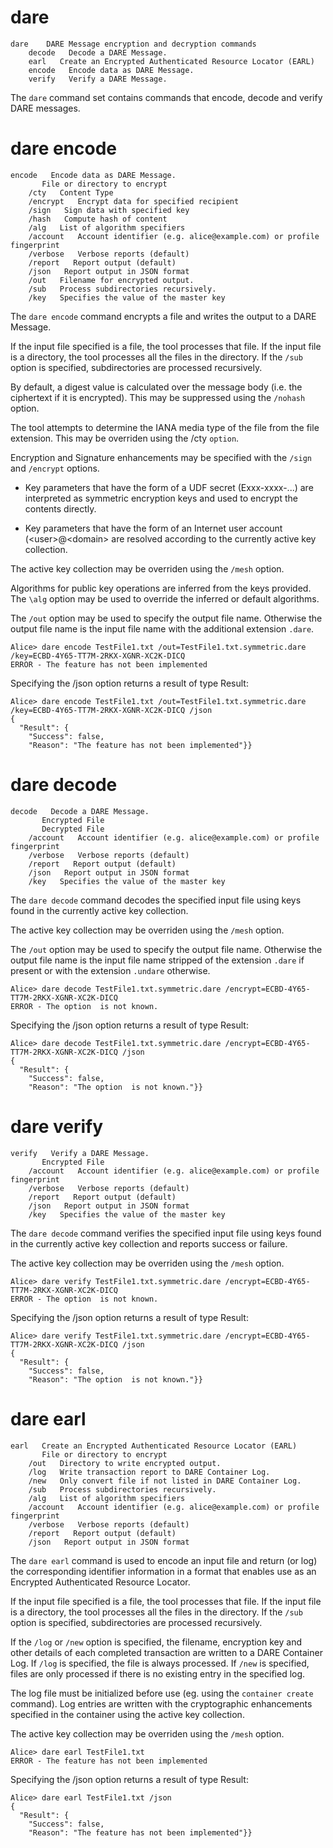 # dare

````
dare    DARE Message encryption and decryption commands
    decode   Decode a DARE Message.
    earl   Create an Encrypted Authenticated Resource Locator (EARL)
    encode   Encode data as DARE Message.
    verify   Verify a DARE Message.
````

The `dare` command set contains commands that encode, decode and verify 
DARE messages.

# dare encode

````
encode   Encode data as DARE Message.
       File or directory to encrypt
    /cty   Content Type
    /encrypt   Encrypt data for specified recipient
    /sign   Sign data with specified key
    /hash   Compute hash of content
    /alg   List of algorithm specifiers
    /account   Account identifier (e.g. alice@example.com) or profile fingerprint
    /verbose   Verbose reports (default)
    /report   Report output (default)
    /json   Report output in JSON format
    /out   Filename for encrypted output.
    /sub   Process subdirectories recursively.
    /key   Specifies the value of the master key
````

The `dare encode` command encrypts a file and writes the output to a DARE Message.

If the input file specified is a file, the tool processes that file. If the
input file is a directory, the tool processes all the files in the directory. If the
`/sub` option is specified, subdirectories are processed recursively.

By default, a digest value is calculated over the message body (i.e. the ciphertext
if it is encrypted). This may be suppressed using the `/nohash` option.

The tool attempts to determine the IANA media type of the file from the file 
extension. This may be overriden using the /cty `option`.

Encryption and Signature enhancements may be specified with the `/sign` and 
`/encrypt` options. 

* Key parameters that have the form of a UDF secret (Exxx-xxxx-...) are interpreted
as symmetric encryption keys and used to encrypt the contents directly.

* Key parameters that have the form of an Internet user account (\<user\>@\<domain\> are 
resolved according to the currently active key collection.

The active key collection may be overriden using the `/mesh` option.

Algorithms for public key operations are inferred from the keys provided. The 
`\alg` option may be used to override the inferred or default algorithms.

The `/out` option may be used to specify the output file name. Otherwise the output
file name is the input file name with the additional extension `.dare`.




````
Alice> dare encode TestFile1.txt /out=TestFile1.txt.symmetric.dare /key=ECBD-4Y65-TT7M-2RKX-XGNR-XC2K-DICQ
ERROR - The feature has not been implemented
````

Specifying the /json option returns a result of type Result:

````
Alice> dare encode TestFile1.txt /out=TestFile1.txt.symmetric.dare /key=ECBD-4Y65-TT7M-2RKX-XGNR-XC2K-DICQ /json
{
  "Result": {
    "Success": false,
    "Reason": "The feature has not been implemented"}}
````


# dare decode

````
decode   Decode a DARE Message.
       Encrypted File
       Decrypted File
    /account   Account identifier (e.g. alice@example.com) or profile fingerprint
    /verbose   Verbose reports (default)
    /report   Report output (default)
    /json   Report output in JSON format
    /key   Specifies the value of the master key
````

The `dare decode` command decodes the specified input file using keys found in the
currently active key collection.

The active key collection may be overriden using the `/mesh` option.

The `/out` option may be used to specify the output file name. Otherwise the output
file name is the input file name stripped of the extension `.dare` if present or
with the extension `.undare` otherwise.


````
Alice> dare decode TestFile1.txt.symmetric.dare /encrypt=ECBD-4Y65-TT7M-2RKX-XGNR-XC2K-DICQ
ERROR - The option  is not known.
````

Specifying the /json option returns a result of type Result:

````
Alice> dare decode TestFile1.txt.symmetric.dare /encrypt=ECBD-4Y65-TT7M-2RKX-XGNR-XC2K-DICQ /json
{
  "Result": {
    "Success": false,
    "Reason": "The option  is not known."}}
````

# dare verify

````
verify   Verify a DARE Message.
       Encrypted File
    /account   Account identifier (e.g. alice@example.com) or profile fingerprint
    /verbose   Verbose reports (default)
    /report   Report output (default)
    /json   Report output in JSON format
    /key   Specifies the value of the master key
````

The `dare decode` command verifies the specified input file using keys found in the
currently active key collection and reports success or failure.

The active key collection may be overriden using the `/mesh` option.



````
Alice> dare verify TestFile1.txt.symmetric.dare /encrypt=ECBD-4Y65-TT7M-2RKX-XGNR-XC2K-DICQ
ERROR - The option  is not known.
````

Specifying the /json option returns a result of type Result:

````
Alice> dare verify TestFile1.txt.symmetric.dare /encrypt=ECBD-4Y65-TT7M-2RKX-XGNR-XC2K-DICQ /json
{
  "Result": {
    "Success": false,
    "Reason": "The option  is not known."}}
````

# dare earl

````
earl   Create an Encrypted Authenticated Resource Locator (EARL)
       File or directory to encrypt
    /out   Directory to write encrypted output.
    /log   Write transaction report to DARE Container Log.
    /new   Only convert file if not listed in DARE Container Log.
    /sub   Process subdirectories recursively.
    /alg   List of algorithm specifiers
    /account   Account identifier (e.g. alice@example.com) or profile fingerprint
    /verbose   Verbose reports (default)
    /report   Report output (default)
    /json   Report output in JSON format
````

The `dare earl` command is used to encode an input file and return
(or log) the corresponding identifier information in a format that enables use
as an Encrypted Authenticated Resource Locator.

If the input file specified is a file, the tool processes that file. If the
input file is a directory, the tool processes all the files in the directory. If the
`/sub` option is specified, subdirectories are processed recursively.

If the `/log` or `/new` option is specified, the filename, encryption key and other details of
each completed transaction are written to a DARE Container Log. If `/log` is specified, the 
file is always processed. If `/new` is specified, files are only
processed if there is no existing entry in the specified log.

The log file must be initialized before use (eg. using the `container create` 
command). Log entries are written with the cryptographic enhancements specified in
the container using the active key collection.

The active key collection may be overriden using the `/mesh` option.


````
Alice> dare earl TestFile1.txt
ERROR - The feature has not been implemented
````

Specifying the /json option returns a result of type Result:

````
Alice> dare earl TestFile1.txt /json
{
  "Result": {
    "Success": false,
    "Reason": "The feature has not been implemented"}}
````


